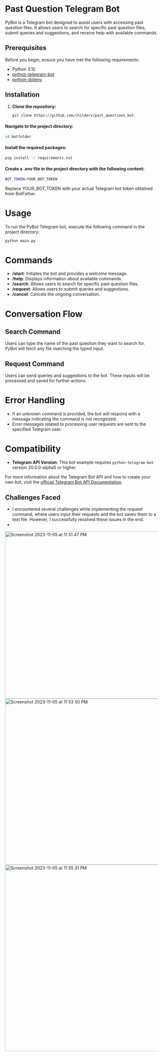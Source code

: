 # Past Question Telegram Bot

PyBot is a Telegram bot designed to assist users with accessing past question files. It allows users to search for specific past question files, submit queries and suggestions, and receive help with available commands.

## Prerequisites

Before you begin, ensure you have met the following requirements:

- Python 3.10
- [python-telegram-bot](https://python-telegram-bot.readthedocs.io/en/stable/)
- [python-dotenv](https://pypi.org/project/python-dotenv/)

## Installation

1. **Clone the repository:**

   ```sh
   git clone https://github.com/childerx/past_questions_bot
   ```

#### Navigate to the project directory:

```sh
cd botfolder
```

#### Install the required packages:

```sh
pip install -r requirements.txt
```

#### Create a .env file in the project directory with the following content:

```sh
BOT_TOKEN=YOUR_BOT_TOKEN
```

Replace YOUR_BOT_TOKEN with your actual Telegram bot token obtained from BotFather.

# Usage

To run the PyBot Telegram bot, execute the following command in the project directory:

```sh
python main.py
```

# Commands

- **/start**: Initiates the bot and provides a welcome message.
- **/help**: Displays information about available commands.
- **/search**: Allows users to search for specific past question files.
- **/request**: Allows users to submit queries and suggestions.
- **/cancel**: Cancels the ongoing conversation.

# Conversation Flow

## Search Command

Users can type the name of the past question they want to search for. PyBot will fetch any file matching the typed input.

## Request Command

Users can send queries and suggestions to the bot. These inputs will be processed and saved for further actions.

# Error Handling

- If an unknown command is provided, the bot will respond with a message indicating the command is not recognized.
- Error messages related to processing user requests are sent to the specified Telegram user.

# Compatibility

- **Telegram API Version**: This bot example requires `python-telegram-bot` version 20.0.0-alpha5 or higher.

For more information about the Telegram Bot API and how to create your own bot, visit the [official Telegram Bot API Documentation](https://core.telegram.org/bots/api).

## Challenges Faced

- I encountered several challenges while implementing the request command, where users input their requests and the bot saves them to a text file. However, I successfully resolved these issues in the end.
- 
<img width="551" alt="Screenshot 2023-11-05 at 11 51 47 PM" src="https://github.com/childerx/past_questions_bot/assets/102569865/ee360d0e-f400-462d-ba46-0cf315950c7e">

<img width="547" alt="Screenshot 2023-11-05 at 11 53 50 PM" src="https://github.com/childerx/past_questions_bot/assets/102569865/d9edd77c-56c8-48d9-bd6f-7779b43d39ce">

<img width="614" alt="Screenshot 2023-11-05 at 11 55 31 PM" src="https://github.com/childerx/past_questions_bot/assets/102569865/02bb6a05-6625-495b-9aa2-9eda2f425434">



